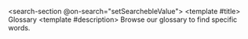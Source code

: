 <search-section @on-search="setSearchebleValue">
      <template #title>
        Glossary
      </template>
      <template #description>
        Browse our glossary to find specific words.
      </template>
</search-section>
